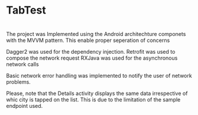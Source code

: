 # TabTest

#
The project was Implemented using the Android architechture componets with the MVVM pattern.
This enable proper seperation of concerns

Dagger2 was used for the dependency injection.
Retrofit was used to compose the network request
RXJava was used for the asynchronous network calls

Basic network error handling was implemented to notify the user of network problems.

Please, note that the Details activity displays the same data irrespective of whic city is tapped on the list.
This is due to the limitation of the  sample endpoint used.
